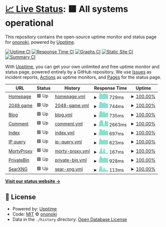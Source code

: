 # [📈 Live Status](https://status.ononoki.org): <!--live status--> **🟩 All systems operational**

This repository contains the open-source uptime monitor and status page for [ononoki](https://ononoki.org/), powered by [Upptime](https://github.com/upptime/upptime).

[![Uptime CI](https://github.com/ononoki1/status/workflows/Uptime%20CI/badge.svg)](https://github.com/ononoki1/status/actions?query=workflow%3A%22Uptime+CI%22)
[![Response Time CI](https://github.com/ononoki1/status/workflows/Response%20Time%20CI/badge.svg)](https://github.com/ononoki1/status/actions?query=workflow%3A%22Response+Time+CI%22)
[![Graphs CI](https://github.com/ononoki1/status/workflows/Graphs%20CI/badge.svg)](https://github.com/ononoki1/status/actions?query=workflow%3A%22Graphs+CI%22)
[![Static Site CI](https://github.com/ononoki1/status/workflows/Static%20Site%20CI/badge.svg)](https://github.com/ononoki1/status/actions?query=workflow%3A%22Static+Site+CI%22)
[![Summary CI](https://github.com/ononoki1/status/workflows/Summary%20CI/badge.svg)](https://github.com/ononoki1/status/actions?query=workflow%3A%22Summary+CI%22)

With [Upptime](https://upptime.js.org), you can get your own unlimited and free uptime monitor and status page, powered entirely by a GitHub repository. We use [Issues](https://github.com/ononoki1/status/issues) as incident reports, [Actions](https://github.com/ononoki1/status/actions) as uptime monitors, and [Pages](https://status.ononoki.org) for the status page.

<!--start: status pages-->
<!-- This summary is generated by Upptime (https://github.com/upptime/upptime) -->
<!-- Do not edit this manually, your changes will be overwritten -->
<!-- prettier-ignore -->
| URL | Status | History | Response Time | Uptime |
| --- | ------ | ------- | ------------- | ------ |
| <img alt="" src="https://icons.duckduckgo.com/ip3/ononoki.org.ico" height="13"> [Homepage](https://ononoki.org) | 🟩 Up | [homepage.yml](https://github.com/ononoki1/status/commits/HEAD/history/homepage.yml) | <details><summary><img alt="Response time graph" src="./graphs/homepage/response-time-week.png" height="20"> 729ms</summary><br><a href="https://status.ononoki.org/history/homepage"><img alt="Response time 690" src="https://img.shields.io/endpoint?url=https%3A%2F%2Fraw.githubusercontent.com%2Fononoki1%2Fstatus%2FHEAD%2Fapi%2Fhomepage%2Fresponse-time.json"></a><br><a href="https://status.ononoki.org/history/homepage"><img alt="24-hour response time 880" src="https://img.shields.io/endpoint?url=https%3A%2F%2Fraw.githubusercontent.com%2Fononoki1%2Fstatus%2FHEAD%2Fapi%2Fhomepage%2Fresponse-time-day.json"></a><br><a href="https://status.ononoki.org/history/homepage"><img alt="7-day response time 729" src="https://img.shields.io/endpoint?url=https%3A%2F%2Fraw.githubusercontent.com%2Fononoki1%2Fstatus%2FHEAD%2Fapi%2Fhomepage%2Fresponse-time-week.json"></a><br><a href="https://status.ononoki.org/history/homepage"><img alt="30-day response time 750" src="https://img.shields.io/endpoint?url=https%3A%2F%2Fraw.githubusercontent.com%2Fononoki1%2Fstatus%2FHEAD%2Fapi%2Fhomepage%2Fresponse-time-month.json"></a><br><a href="https://status.ononoki.org/history/homepage"><img alt="1-year response time 650" src="https://img.shields.io/endpoint?url=https%3A%2F%2Fraw.githubusercontent.com%2Fononoki1%2Fstatus%2FHEAD%2Fapi%2Fhomepage%2Fresponse-time-year.json"></a></details> | <details><summary><a href="https://status.ononoki.org/history/homepage">100.00%</a></summary><a href="https://status.ononoki.org/history/homepage"><img alt="All-time uptime 99.86%" src="https://img.shields.io/endpoint?url=https%3A%2F%2Fraw.githubusercontent.com%2Fononoki1%2Fstatus%2FHEAD%2Fapi%2Fhomepage%2Fuptime.json"></a><br><a href="https://status.ononoki.org/history/homepage"><img alt="24-hour uptime 100.00%" src="https://img.shields.io/endpoint?url=https%3A%2F%2Fraw.githubusercontent.com%2Fononoki1%2Fstatus%2FHEAD%2Fapi%2Fhomepage%2Fuptime-day.json"></a><br><a href="https://status.ononoki.org/history/homepage"><img alt="7-day uptime 100.00%" src="https://img.shields.io/endpoint?url=https%3A%2F%2Fraw.githubusercontent.com%2Fononoki1%2Fstatus%2FHEAD%2Fapi%2Fhomepage%2Fuptime-week.json"></a><br><a href="https://status.ononoki.org/history/homepage"><img alt="30-day uptime 100.00%" src="https://img.shields.io/endpoint?url=https%3A%2F%2Fraw.githubusercontent.com%2Fononoki1%2Fstatus%2FHEAD%2Fapi%2Fhomepage%2Fuptime-month.json"></a><br><a href="https://status.ononoki.org/history/homepage"><img alt="1-year uptime 99.99%" src="https://img.shields.io/endpoint?url=https%3A%2F%2Fraw.githubusercontent.com%2Fononoki1%2Fstatus%2FHEAD%2Fapi%2Fhomepage%2Fuptime-year.json"></a></details>
| <img alt="" src="https://icons.duckduckgo.com/ip3/2048.ononoki.org.ico" height="13"> [2048 game](https://2048.ononoki.org) | 🟩 Up | [2048-game.yml](https://github.com/ononoki1/status/commits/HEAD/history/2048-game.yml) | <details><summary><img alt="Response time graph" src="./graphs/2048-game/response-time-week.png" height="20"> 744ms</summary><br><a href="https://status.ononoki.org/history/2048-game"><img alt="Response time 652" src="https://img.shields.io/endpoint?url=https%3A%2F%2Fraw.githubusercontent.com%2Fononoki1%2Fstatus%2FHEAD%2Fapi%2F2048-game%2Fresponse-time.json"></a><br><a href="https://status.ononoki.org/history/2048-game"><img alt="24-hour response time 862" src="https://img.shields.io/endpoint?url=https%3A%2F%2Fraw.githubusercontent.com%2Fononoki1%2Fstatus%2FHEAD%2Fapi%2F2048-game%2Fresponse-time-day.json"></a><br><a href="https://status.ononoki.org/history/2048-game"><img alt="7-day response time 744" src="https://img.shields.io/endpoint?url=https%3A%2F%2Fraw.githubusercontent.com%2Fononoki1%2Fstatus%2FHEAD%2Fapi%2F2048-game%2Fresponse-time-week.json"></a><br><a href="https://status.ononoki.org/history/2048-game"><img alt="30-day response time 728" src="https://img.shields.io/endpoint?url=https%3A%2F%2Fraw.githubusercontent.com%2Fononoki1%2Fstatus%2FHEAD%2Fapi%2F2048-game%2Fresponse-time-month.json"></a><br><a href="https://status.ononoki.org/history/2048-game"><img alt="1-year response time 614" src="https://img.shields.io/endpoint?url=https%3A%2F%2Fraw.githubusercontent.com%2Fononoki1%2Fstatus%2FHEAD%2Fapi%2F2048-game%2Fresponse-time-year.json"></a></details> | <details><summary><a href="https://status.ononoki.org/history/2048-game">100.00%</a></summary><a href="https://status.ononoki.org/history/2048-game"><img alt="All-time uptime 99.84%" src="https://img.shields.io/endpoint?url=https%3A%2F%2Fraw.githubusercontent.com%2Fononoki1%2Fstatus%2FHEAD%2Fapi%2F2048-game%2Fuptime.json"></a><br><a href="https://status.ononoki.org/history/2048-game"><img alt="24-hour uptime 100.00%" src="https://img.shields.io/endpoint?url=https%3A%2F%2Fraw.githubusercontent.com%2Fononoki1%2Fstatus%2FHEAD%2Fapi%2F2048-game%2Fuptime-day.json"></a><br><a href="https://status.ononoki.org/history/2048-game"><img alt="7-day uptime 100.00%" src="https://img.shields.io/endpoint?url=https%3A%2F%2Fraw.githubusercontent.com%2Fononoki1%2Fstatus%2FHEAD%2Fapi%2F2048-game%2Fuptime-week.json"></a><br><a href="https://status.ononoki.org/history/2048-game"><img alt="30-day uptime 100.00%" src="https://img.shields.io/endpoint?url=https%3A%2F%2Fraw.githubusercontent.com%2Fononoki1%2Fstatus%2FHEAD%2Fapi%2F2048-game%2Fuptime-month.json"></a><br><a href="https://status.ononoki.org/history/2048-game"><img alt="1-year uptime 99.98%" src="https://img.shields.io/endpoint?url=https%3A%2F%2Fraw.githubusercontent.com%2Fononoki1%2Fstatus%2FHEAD%2Fapi%2F2048-game%2Fuptime-year.json"></a></details>
| <img alt="" src="https://icons.duckduckgo.com/ip3/blog.ononoki.org.ico" height="13"> [Blog](https://blog.ononoki.org) | 🟩 Up | [blog.yml](https://github.com/ononoki1/status/commits/HEAD/history/blog.yml) | <details><summary><img alt="Response time graph" src="./graphs/blog/response-time-week.png" height="20"> 735ms</summary><br><a href="https://status.ononoki.org/history/blog"><img alt="Response time 676" src="https://img.shields.io/endpoint?url=https%3A%2F%2Fraw.githubusercontent.com%2Fononoki1%2Fstatus%2FHEAD%2Fapi%2Fblog%2Fresponse-time.json"></a><br><a href="https://status.ononoki.org/history/blog"><img alt="24-hour response time 758" src="https://img.shields.io/endpoint?url=https%3A%2F%2Fraw.githubusercontent.com%2Fononoki1%2Fstatus%2FHEAD%2Fapi%2Fblog%2Fresponse-time-day.json"></a><br><a href="https://status.ononoki.org/history/blog"><img alt="7-day response time 735" src="https://img.shields.io/endpoint?url=https%3A%2F%2Fraw.githubusercontent.com%2Fononoki1%2Fstatus%2FHEAD%2Fapi%2Fblog%2Fresponse-time-week.json"></a><br><a href="https://status.ononoki.org/history/blog"><img alt="30-day response time 747" src="https://img.shields.io/endpoint?url=https%3A%2F%2Fraw.githubusercontent.com%2Fononoki1%2Fstatus%2FHEAD%2Fapi%2Fblog%2Fresponse-time-month.json"></a><br><a href="https://status.ononoki.org/history/blog"><img alt="1-year response time 638" src="https://img.shields.io/endpoint?url=https%3A%2F%2Fraw.githubusercontent.com%2Fononoki1%2Fstatus%2FHEAD%2Fapi%2Fblog%2Fresponse-time-year.json"></a></details> | <details><summary><a href="https://status.ononoki.org/history/blog">100.00%</a></summary><a href="https://status.ononoki.org/history/blog"><img alt="All-time uptime 99.86%" src="https://img.shields.io/endpoint?url=https%3A%2F%2Fraw.githubusercontent.com%2Fononoki1%2Fstatus%2FHEAD%2Fapi%2Fblog%2Fuptime.json"></a><br><a href="https://status.ononoki.org/history/blog"><img alt="24-hour uptime 100.00%" src="https://img.shields.io/endpoint?url=https%3A%2F%2Fraw.githubusercontent.com%2Fononoki1%2Fstatus%2FHEAD%2Fapi%2Fblog%2Fuptime-day.json"></a><br><a href="https://status.ononoki.org/history/blog"><img alt="7-day uptime 100.00%" src="https://img.shields.io/endpoint?url=https%3A%2F%2Fraw.githubusercontent.com%2Fononoki1%2Fstatus%2FHEAD%2Fapi%2Fblog%2Fuptime-week.json"></a><br><a href="https://status.ononoki.org/history/blog"><img alt="30-day uptime 100.00%" src="https://img.shields.io/endpoint?url=https%3A%2F%2Fraw.githubusercontent.com%2Fononoki1%2Fstatus%2FHEAD%2Fapi%2Fblog%2Fuptime-month.json"></a><br><a href="https://status.ononoki.org/history/blog"><img alt="1-year uptime 99.99%" src="https://img.shields.io/endpoint?url=https%3A%2F%2Fraw.githubusercontent.com%2Fononoki1%2Fstatus%2FHEAD%2Fapi%2Fblog%2Fuptime-year.json"></a></details>
| <img alt="" src="https://icons.duckduckgo.com/ip3/comment.ononoki.org.ico" height="13"> [Comment](https://comment.ononoki.org) | 🟩 Up | [comment.yml](https://github.com/ononoki1/status/commits/HEAD/history/comment.yml) | <details><summary><img alt="Response time graph" src="./graphs/comment/response-time-week.png" height="20"> 2663ms</summary><br><a href="https://status.ononoki.org/history/comment"><img alt="Response time 2199" src="https://img.shields.io/endpoint?url=https%3A%2F%2Fraw.githubusercontent.com%2Fononoki1%2Fstatus%2FHEAD%2Fapi%2Fcomment%2Fresponse-time.json"></a><br><a href="https://status.ononoki.org/history/comment"><img alt="24-hour response time 2818" src="https://img.shields.io/endpoint?url=https%3A%2F%2Fraw.githubusercontent.com%2Fononoki1%2Fstatus%2FHEAD%2Fapi%2Fcomment%2Fresponse-time-day.json"></a><br><a href="https://status.ononoki.org/history/comment"><img alt="7-day response time 2663" src="https://img.shields.io/endpoint?url=https%3A%2F%2Fraw.githubusercontent.com%2Fononoki1%2Fstatus%2FHEAD%2Fapi%2Fcomment%2Fresponse-time-week.json"></a><br><a href="https://status.ononoki.org/history/comment"><img alt="30-day response time 2398" src="https://img.shields.io/endpoint?url=https%3A%2F%2Fraw.githubusercontent.com%2Fononoki1%2Fstatus%2FHEAD%2Fapi%2Fcomment%2Fresponse-time-month.json"></a><br><a href="https://status.ononoki.org/history/comment"><img alt="1-year response time 2704" src="https://img.shields.io/endpoint?url=https%3A%2F%2Fraw.githubusercontent.com%2Fononoki1%2Fstatus%2FHEAD%2Fapi%2Fcomment%2Fresponse-time-year.json"></a></details> | <details><summary><a href="https://status.ononoki.org/history/comment">100.00%</a></summary><a href="https://status.ononoki.org/history/comment"><img alt="All-time uptime 99.97%" src="https://img.shields.io/endpoint?url=https%3A%2F%2Fraw.githubusercontent.com%2Fononoki1%2Fstatus%2FHEAD%2Fapi%2Fcomment%2Fuptime.json"></a><br><a href="https://status.ononoki.org/history/comment"><img alt="24-hour uptime 100.00%" src="https://img.shields.io/endpoint?url=https%3A%2F%2Fraw.githubusercontent.com%2Fononoki1%2Fstatus%2FHEAD%2Fapi%2Fcomment%2Fuptime-day.json"></a><br><a href="https://status.ononoki.org/history/comment"><img alt="7-day uptime 100.00%" src="https://img.shields.io/endpoint?url=https%3A%2F%2Fraw.githubusercontent.com%2Fononoki1%2Fstatus%2FHEAD%2Fapi%2Fcomment%2Fuptime-week.json"></a><br><a href="https://status.ononoki.org/history/comment"><img alt="30-day uptime 100.00%" src="https://img.shields.io/endpoint?url=https%3A%2F%2Fraw.githubusercontent.com%2Fononoki1%2Fstatus%2FHEAD%2Fapi%2Fcomment%2Fuptime-month.json"></a><br><a href="https://status.ononoki.org/history/comment"><img alt="1-year uptime 100.00%" src="https://img.shields.io/endpoint?url=https%3A%2F%2Fraw.githubusercontent.com%2Fononoki1%2Fstatus%2FHEAD%2Fapi%2Fcomment%2Fuptime-year.json"></a></details>
| <img alt="" src="https://icons.duckduckgo.com/ip3/index.ononoki.org.ico" height="13"> [Index](https://index.ononoki.org) | 🟩 Up | [index.yml](https://github.com/ononoki1/status/commits/HEAD/history/index.yml) | <details><summary><img alt="Response time graph" src="./graphs/index/response-time-week.png" height="20"> 697ms</summary><br><a href="https://status.ononoki.org/history/index"><img alt="Response time 647" src="https://img.shields.io/endpoint?url=https%3A%2F%2Fraw.githubusercontent.com%2Fononoki1%2Fstatus%2FHEAD%2Fapi%2Findex%2Fresponse-time.json"></a><br><a href="https://status.ononoki.org/history/index"><img alt="24-hour response time 679" src="https://img.shields.io/endpoint?url=https%3A%2F%2Fraw.githubusercontent.com%2Fononoki1%2Fstatus%2FHEAD%2Fapi%2Findex%2Fresponse-time-day.json"></a><br><a href="https://status.ononoki.org/history/index"><img alt="7-day response time 697" src="https://img.shields.io/endpoint?url=https%3A%2F%2Fraw.githubusercontent.com%2Fononoki1%2Fstatus%2FHEAD%2Fapi%2Findex%2Fresponse-time-week.json"></a><br><a href="https://status.ononoki.org/history/index"><img alt="30-day response time 729" src="https://img.shields.io/endpoint?url=https%3A%2F%2Fraw.githubusercontent.com%2Fononoki1%2Fstatus%2FHEAD%2Fapi%2Findex%2Fresponse-time-month.json"></a><br><a href="https://status.ononoki.org/history/index"><img alt="1-year response time 608" src="https://img.shields.io/endpoint?url=https%3A%2F%2Fraw.githubusercontent.com%2Fononoki1%2Fstatus%2FHEAD%2Fapi%2Findex%2Fresponse-time-year.json"></a></details> | <details><summary><a href="https://status.ononoki.org/history/index">100.00%</a></summary><a href="https://status.ononoki.org/history/index"><img alt="All-time uptime 99.86%" src="https://img.shields.io/endpoint?url=https%3A%2F%2Fraw.githubusercontent.com%2Fononoki1%2Fstatus%2FHEAD%2Fapi%2Findex%2Fuptime.json"></a><br><a href="https://status.ononoki.org/history/index"><img alt="24-hour uptime 100.00%" src="https://img.shields.io/endpoint?url=https%3A%2F%2Fraw.githubusercontent.com%2Fononoki1%2Fstatus%2FHEAD%2Fapi%2Findex%2Fuptime-day.json"></a><br><a href="https://status.ononoki.org/history/index"><img alt="7-day uptime 100.00%" src="https://img.shields.io/endpoint?url=https%3A%2F%2Fraw.githubusercontent.com%2Fononoki1%2Fstatus%2FHEAD%2Fapi%2Findex%2Fuptime-week.json"></a><br><a href="https://status.ononoki.org/history/index"><img alt="30-day uptime 100.00%" src="https://img.shields.io/endpoint?url=https%3A%2F%2Fraw.githubusercontent.com%2Fononoki1%2Fstatus%2FHEAD%2Fapi%2Findex%2Fuptime-month.json"></a><br><a href="https://status.ononoki.org/history/index"><img alt="1-year uptime 100.00%" src="https://img.shields.io/endpoint?url=https%3A%2F%2Fraw.githubusercontent.com%2Fononoki1%2Fstatus%2FHEAD%2Fapi%2Findex%2Fuptime-year.json"></a></details>
| <img alt="" src="https://icons.duckduckgo.com/ip3/ip.ononoki.org.ico" height="13"> [IP query](https://ip.ononoki.org) | 🟩 Up | [ip-query.yml](https://github.com/ononoki1/status/commits/HEAD/history/ip-query.yml) | <details><summary><img alt="Response time graph" src="./graphs/ip-query/response-time-week.png" height="20"> 623ms</summary><br><a href="https://status.ononoki.org/history/ip-query"><img alt="Response time 625" src="https://img.shields.io/endpoint?url=https%3A%2F%2Fraw.githubusercontent.com%2Fononoki1%2Fstatus%2FHEAD%2Fapi%2Fip-query%2Fresponse-time.json"></a><br><a href="https://status.ononoki.org/history/ip-query"><img alt="24-hour response time 682" src="https://img.shields.io/endpoint?url=https%3A%2F%2Fraw.githubusercontent.com%2Fononoki1%2Fstatus%2FHEAD%2Fapi%2Fip-query%2Fresponse-time-day.json"></a><br><a href="https://status.ononoki.org/history/ip-query"><img alt="7-day response time 623" src="https://img.shields.io/endpoint?url=https%3A%2F%2Fraw.githubusercontent.com%2Fononoki1%2Fstatus%2FHEAD%2Fapi%2Fip-query%2Fresponse-time-week.json"></a><br><a href="https://status.ononoki.org/history/ip-query"><img alt="30-day response time 681" src="https://img.shields.io/endpoint?url=https%3A%2F%2Fraw.githubusercontent.com%2Fononoki1%2Fstatus%2FHEAD%2Fapi%2Fip-query%2Fresponse-time-month.json"></a><br><a href="https://status.ononoki.org/history/ip-query"><img alt="1-year response time 585" src="https://img.shields.io/endpoint?url=https%3A%2F%2Fraw.githubusercontent.com%2Fononoki1%2Fstatus%2FHEAD%2Fapi%2Fip-query%2Fresponse-time-year.json"></a></details> | <details><summary><a href="https://status.ononoki.org/history/ip-query">100.00%</a></summary><a href="https://status.ononoki.org/history/ip-query"><img alt="All-time uptime 99.86%" src="https://img.shields.io/endpoint?url=https%3A%2F%2Fraw.githubusercontent.com%2Fononoki1%2Fstatus%2FHEAD%2Fapi%2Fip-query%2Fuptime.json"></a><br><a href="https://status.ononoki.org/history/ip-query"><img alt="24-hour uptime 100.00%" src="https://img.shields.io/endpoint?url=https%3A%2F%2Fraw.githubusercontent.com%2Fononoki1%2Fstatus%2FHEAD%2Fapi%2Fip-query%2Fuptime-day.json"></a><br><a href="https://status.ononoki.org/history/ip-query"><img alt="7-day uptime 100.00%" src="https://img.shields.io/endpoint?url=https%3A%2F%2Fraw.githubusercontent.com%2Fononoki1%2Fstatus%2FHEAD%2Fapi%2Fip-query%2Fuptime-week.json"></a><br><a href="https://status.ononoki.org/history/ip-query"><img alt="30-day uptime 100.00%" src="https://img.shields.io/endpoint?url=https%3A%2F%2Fraw.githubusercontent.com%2Fononoki1%2Fstatus%2FHEAD%2Fapi%2Fip-query%2Fuptime-month.json"></a><br><a href="https://status.ononoki.org/history/ip-query"><img alt="1-year uptime 100.00%" src="https://img.shields.io/endpoint?url=https%3A%2F%2Fraw.githubusercontent.com%2Fononoki1%2Fstatus%2FHEAD%2Fapi%2Fip-query%2Fuptime-year.json"></a></details>
| <img alt="" src="https://icons.duckduckgo.com/ip3/morty.ononoki.org.ico" height="13"> [MortyProxy](https://morty.ononoki.org) | 🟩 Up | [morty-proxy.yml](https://github.com/ononoki1/status/commits/HEAD/history/morty-proxy.yml) | <details><summary><img alt="Response time graph" src="./graphs/morty-proxy/response-time-week.png" height="20"> 167ms</summary><br><a href="https://status.ononoki.org/history/morty-proxy"><img alt="Response time 281" src="https://img.shields.io/endpoint?url=https%3A%2F%2Fraw.githubusercontent.com%2Fononoki1%2Fstatus%2FHEAD%2Fapi%2Fmorty-proxy%2Fresponse-time.json"></a><br><a href="https://status.ononoki.org/history/morty-proxy"><img alt="24-hour response time 187" src="https://img.shields.io/endpoint?url=https%3A%2F%2Fraw.githubusercontent.com%2Fononoki1%2Fstatus%2FHEAD%2Fapi%2Fmorty-proxy%2Fresponse-time-day.json"></a><br><a href="https://status.ononoki.org/history/morty-proxy"><img alt="7-day response time 167" src="https://img.shields.io/endpoint?url=https%3A%2F%2Fraw.githubusercontent.com%2Fononoki1%2Fstatus%2FHEAD%2Fapi%2Fmorty-proxy%2Fresponse-time-week.json"></a><br><a href="https://status.ononoki.org/history/morty-proxy"><img alt="30-day response time 215" src="https://img.shields.io/endpoint?url=https%3A%2F%2Fraw.githubusercontent.com%2Fononoki1%2Fstatus%2FHEAD%2Fapi%2Fmorty-proxy%2Fresponse-time-month.json"></a><br><a href="https://status.ononoki.org/history/morty-proxy"><img alt="1-year response time 240" src="https://img.shields.io/endpoint?url=https%3A%2F%2Fraw.githubusercontent.com%2Fononoki1%2Fstatus%2FHEAD%2Fapi%2Fmorty-proxy%2Fresponse-time-year.json"></a></details> | <details><summary><a href="https://status.ononoki.org/history/morty-proxy">100.00%</a></summary><a href="https://status.ononoki.org/history/morty-proxy"><img alt="All-time uptime 99.81%" src="https://img.shields.io/endpoint?url=https%3A%2F%2Fraw.githubusercontent.com%2Fononoki1%2Fstatus%2FHEAD%2Fapi%2Fmorty-proxy%2Fuptime.json"></a><br><a href="https://status.ononoki.org/history/morty-proxy"><img alt="24-hour uptime 100.00%" src="https://img.shields.io/endpoint?url=https%3A%2F%2Fraw.githubusercontent.com%2Fononoki1%2Fstatus%2FHEAD%2Fapi%2Fmorty-proxy%2Fuptime-day.json"></a><br><a href="https://status.ononoki.org/history/morty-proxy"><img alt="7-day uptime 100.00%" src="https://img.shields.io/endpoint?url=https%3A%2F%2Fraw.githubusercontent.com%2Fononoki1%2Fstatus%2FHEAD%2Fapi%2Fmorty-proxy%2Fuptime-week.json"></a><br><a href="https://status.ononoki.org/history/morty-proxy"><img alt="30-day uptime 100.00%" src="https://img.shields.io/endpoint?url=https%3A%2F%2Fraw.githubusercontent.com%2Fononoki1%2Fstatus%2FHEAD%2Fapi%2Fmorty-proxy%2Fuptime-month.json"></a><br><a href="https://status.ononoki.org/history/morty-proxy"><img alt="1-year uptime 99.61%" src="https://img.shields.io/endpoint?url=https%3A%2F%2Fraw.githubusercontent.com%2Fononoki1%2Fstatus%2FHEAD%2Fapi%2Fmorty-proxy%2Fuptime-year.json"></a></details>
| <img alt="" src="https://icons.duckduckgo.com/ip3/paste.ononoki.org.ico" height="13"> [PrivateBin](https://paste.ononoki.org) | 🟩 Up | [private-bin.yml](https://github.com/ononoki1/status/commits/HEAD/history/private-bin.yml) | <details><summary><img alt="Response time graph" src="./graphs/private-bin/response-time-week.png" height="20"> 928ms</summary><br><a href="https://status.ononoki.org/history/private-bin"><img alt="Response time 802" src="https://img.shields.io/endpoint?url=https%3A%2F%2Fraw.githubusercontent.com%2Fononoki1%2Fstatus%2FHEAD%2Fapi%2Fprivate-bin%2Fresponse-time.json"></a><br><a href="https://status.ononoki.org/history/private-bin"><img alt="24-hour response time 1113" src="https://img.shields.io/endpoint?url=https%3A%2F%2Fraw.githubusercontent.com%2Fononoki1%2Fstatus%2FHEAD%2Fapi%2Fprivate-bin%2Fresponse-time-day.json"></a><br><a href="https://status.ononoki.org/history/private-bin"><img alt="7-day response time 928" src="https://img.shields.io/endpoint?url=https%3A%2F%2Fraw.githubusercontent.com%2Fononoki1%2Fstatus%2FHEAD%2Fapi%2Fprivate-bin%2Fresponse-time-week.json"></a><br><a href="https://status.ononoki.org/history/private-bin"><img alt="30-day response time 946" src="https://img.shields.io/endpoint?url=https%3A%2F%2Fraw.githubusercontent.com%2Fononoki1%2Fstatus%2FHEAD%2Fapi%2Fprivate-bin%2Fresponse-time-month.json"></a><br><a href="https://status.ononoki.org/history/private-bin"><img alt="1-year response time 763" src="https://img.shields.io/endpoint?url=https%3A%2F%2Fraw.githubusercontent.com%2Fononoki1%2Fstatus%2FHEAD%2Fapi%2Fprivate-bin%2Fresponse-time-year.json"></a></details> | <details><summary><a href="https://status.ononoki.org/history/private-bin">100.00%</a></summary><a href="https://status.ononoki.org/history/private-bin"><img alt="All-time uptime 99.97%" src="https://img.shields.io/endpoint?url=https%3A%2F%2Fraw.githubusercontent.com%2Fononoki1%2Fstatus%2FHEAD%2Fapi%2Fprivate-bin%2Fuptime.json"></a><br><a href="https://status.ononoki.org/history/private-bin"><img alt="24-hour uptime 100.00%" src="https://img.shields.io/endpoint?url=https%3A%2F%2Fraw.githubusercontent.com%2Fononoki1%2Fstatus%2FHEAD%2Fapi%2Fprivate-bin%2Fuptime-day.json"></a><br><a href="https://status.ononoki.org/history/private-bin"><img alt="7-day uptime 100.00%" src="https://img.shields.io/endpoint?url=https%3A%2F%2Fraw.githubusercontent.com%2Fononoki1%2Fstatus%2FHEAD%2Fapi%2Fprivate-bin%2Fuptime-week.json"></a><br><a href="https://status.ononoki.org/history/private-bin"><img alt="30-day uptime 100.00%" src="https://img.shields.io/endpoint?url=https%3A%2F%2Fraw.githubusercontent.com%2Fononoki1%2Fstatus%2FHEAD%2Fapi%2Fprivate-bin%2Fuptime-month.json"></a><br><a href="https://status.ononoki.org/history/private-bin"><img alt="1-year uptime 100.00%" src="https://img.shields.io/endpoint?url=https%3A%2F%2Fraw.githubusercontent.com%2Fononoki1%2Fstatus%2FHEAD%2Fapi%2Fprivate-bin%2Fuptime-year.json"></a></details>
| <img alt="" src="https://icons.duckduckgo.com/ip3/search.ononoki.org.ico" height="13"> [SearXNG](https://search.ononoki.org) | 🟩 Up | [sear-xng.yml](https://github.com/ononoki1/status/commits/HEAD/history/sear-xng.yml) | <details><summary><img alt="Response time graph" src="./graphs/sear-xng/response-time-week.png" height="20"> 113ms</summary><br><a href="https://status.ononoki.org/history/sear-xng"><img alt="Response time 208" src="https://img.shields.io/endpoint?url=https%3A%2F%2Fraw.githubusercontent.com%2Fononoki1%2Fstatus%2FHEAD%2Fapi%2Fsear-xng%2Fresponse-time.json"></a><br><a href="https://status.ononoki.org/history/sear-xng"><img alt="24-hour response time 177" src="https://img.shields.io/endpoint?url=https%3A%2F%2Fraw.githubusercontent.com%2Fononoki1%2Fstatus%2FHEAD%2Fapi%2Fsear-xng%2Fresponse-time-day.json"></a><br><a href="https://status.ononoki.org/history/sear-xng"><img alt="7-day response time 113" src="https://img.shields.io/endpoint?url=https%3A%2F%2Fraw.githubusercontent.com%2Fononoki1%2Fstatus%2FHEAD%2Fapi%2Fsear-xng%2Fresponse-time-week.json"></a><br><a href="https://status.ononoki.org/history/sear-xng"><img alt="30-day response time 151" src="https://img.shields.io/endpoint?url=https%3A%2F%2Fraw.githubusercontent.com%2Fononoki1%2Fstatus%2FHEAD%2Fapi%2Fsear-xng%2Fresponse-time-month.json"></a><br><a href="https://status.ononoki.org/history/sear-xng"><img alt="1-year response time 158" src="https://img.shields.io/endpoint?url=https%3A%2F%2Fraw.githubusercontent.com%2Fononoki1%2Fstatus%2FHEAD%2Fapi%2Fsear-xng%2Fresponse-time-year.json"></a></details> | <details><summary><a href="https://status.ononoki.org/history/sear-xng">100.00%</a></summary><a href="https://status.ononoki.org/history/sear-xng"><img alt="All-time uptime 99.66%" src="https://img.shields.io/endpoint?url=https%3A%2F%2Fraw.githubusercontent.com%2Fononoki1%2Fstatus%2FHEAD%2Fapi%2Fsear-xng%2Fuptime.json"></a><br><a href="https://status.ononoki.org/history/sear-xng"><img alt="24-hour uptime 100.00%" src="https://img.shields.io/endpoint?url=https%3A%2F%2Fraw.githubusercontent.com%2Fononoki1%2Fstatus%2FHEAD%2Fapi%2Fsear-xng%2Fuptime-day.json"></a><br><a href="https://status.ononoki.org/history/sear-xng"><img alt="7-day uptime 100.00%" src="https://img.shields.io/endpoint?url=https%3A%2F%2Fraw.githubusercontent.com%2Fononoki1%2Fstatus%2FHEAD%2Fapi%2Fsear-xng%2Fuptime-week.json"></a><br><a href="https://status.ononoki.org/history/sear-xng"><img alt="30-day uptime 100.00%" src="https://img.shields.io/endpoint?url=https%3A%2F%2Fraw.githubusercontent.com%2Fononoki1%2Fstatus%2FHEAD%2Fapi%2Fsear-xng%2Fuptime-month.json"></a><br><a href="https://status.ononoki.org/history/sear-xng"><img alt="1-year uptime 99.61%" src="https://img.shields.io/endpoint?url=https%3A%2F%2Fraw.githubusercontent.com%2Fononoki1%2Fstatus%2FHEAD%2Fapi%2Fsear-xng%2Fuptime-year.json"></a></details>

<!--end: status pages-->

[**Visit our status website →**](https://status.ononoki.org)

## 📄 License

- Powered by: [Upptime](https://github.com/upptime/upptime)
- Code: [MIT](./LICENSE) © [ononoki](https://ononoki.org/)
- Data in the `./history` directory: [Open Database License](https://opendatacommons.org/licenses/odbl/1-0/)
